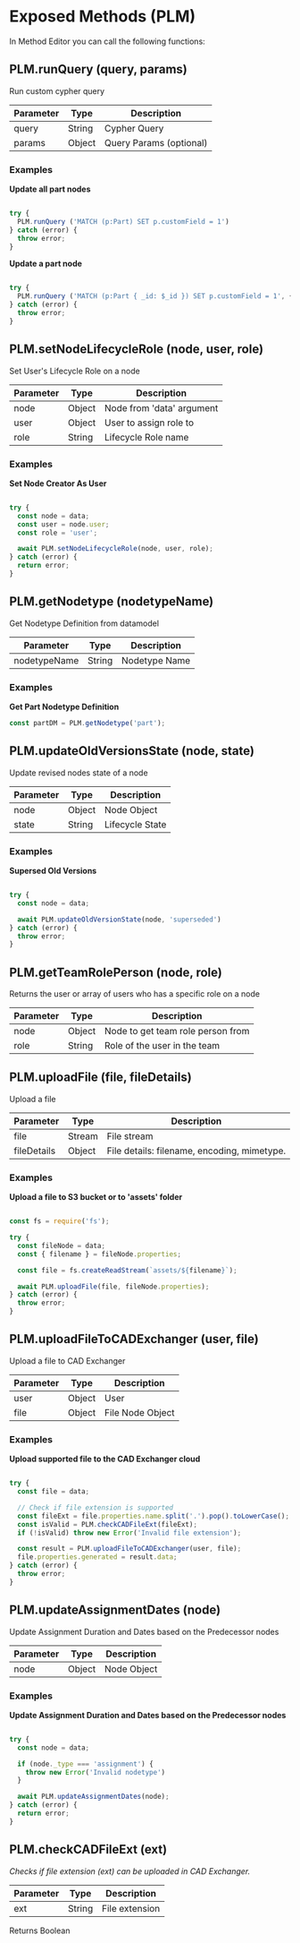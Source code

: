 # Exposed Methods (PLM)

In Method Editor you can call the following functions:






## PLM.runQuery (query, params)

Run custom cypher query

| Parameter | Type   | Description             |
| --------- | ------ | ----------------------- |
| query     | String | Cypher Query            |
| params    | Object | Query Params (optional) |

### Examples

**Update all part nodes**

```js

try {
  PLM.runQuery ('MATCH (p:Part) SET p.customField = 1')
} catch (error) {
  throw error;
}
```

**Update a part node**
```js

try {
  PLM.runQuery ('MATCH (p:Part { _id: $_id }) SET p.customField = 1', { _id: '0744a880-3d79-11ec-ae1d-8b5ef985d716'})
} catch (error) {
  throw error;
}
```





## PLM.setNodeLifecycleRole (node, user, role)

Set User's Lifecycle Role on a node

| Parameter | Type   | Description               |
| --------- | ------ | -----------------------   |
| node      | Object | Node from 'data' argument |
| user      | Object | User to assign role to    |
| role      | String | Lifecycle Role name       |

### Examples

**Set Node Creator As User**

```javascript

try {
  const node = data;
  const user = node.user;
  const role = 'user';

  await PLM.setNodeLifecycleRole(node, user, role);
} catch (error) {
  return error;
}

```

[^Change Role]: Change role variable to any role, for example manager to set node creator as Manager*





## PLM.getNodetype (nodetypeName)

Get Nodetype Definition from datamodel

| Parameter    | Type   | Description   |
| ------------ | ------ | ------------- |
| nodetypeName | String | Nodetype Name |



### Examples

**Get Part Nodetype Definition**

```javascript
const partDM = PLM.getNodetype('part');
```



<!-- 
## PLM.getNode (user, nodetypeName, nodeId)

Get Node object from database

| Parameter    | Type   | Description   |
| ------------ | ------ | ------------- |
| user         | Object | User Object   |
| nodetypeName | String | Nodetype Name |
| nodeId       | String | Node Id       |



### Examples

**Get a specific Part node**

```javascript
const user = context.user;
const nodetypeName = context.node._type;
const nodeId = context.node._id;

const part = PLM.getNode(user, nodetypeName, nodeId);
``` -->





## PLM.updateOldVersionsState  (node, state)

Update revised nodes state of a node

| Parameter  | Type   | Description     |
| ---------- | ------ | --------------- |
| node       | Object | Node Object     |
| state      | String | Lifecycle State |

### Examples

**Supersed Old Versions**

```js

try {
  const node = data;

  await PLM.updateOldVersionState(node, 'superseded')
} catch (error) {
  throw error;
}

```



## PLM.getTeamRolePerson (node, role)

Returns the user or array of users who has a specific role on a node

| Parameter | Type   | Description                       |
| --------- | ------ | --------------------------------- |
| node      | Object | Node to get team role person from |
| role      | String | Role of the user in the team      |


## PLM.uploadFile (file, fileDetails)

Upload a file

| Parameter   | Type   | Description                                 |
| ---------   | ------ | ------------------------------------------- |
| file        | Stream | File stream                                 |
| fileDetails | Object | File details: filename, encoding, mimetype. |

### Examples

**Upload a file to S3 bucket or to 'assets' folder**

```javascript

const fs = require('fs');

try {
  const fileNode = data;
  const { filename } = fileNode.properties;

  const file = fs.createReadStream(`assets/${filename}`);

  await PLM.uploadFile(file, fileNode.properties);
} catch (error) {
  throw error;
}

```

## PLM.uploadFileToCADExchanger (user, file)

Upload a file to CAD Exchanger

| Parameter | Type   | Description      |
| --------- | ------ | ---------------- |
| user      | Object | User             |
| file      | Object | File Node Object |

### Examples

**Upload supported file to the CAD Exchanger cloud**

```javascript

try {
  const file = data;

  // Check if file extension is supported
  const fileExt = file.properties.name.split('.').pop().toLowerCase();
  const isValid = PLM.checkCADFileExt(fileExt);
  if (!isValid) throw new Error('Invalid file extension');

  const result = PLM.uploadFileToCADExchanger(user, file);
  file.properties.generated = result.data;
} catch (error) {
  throw error;
}

```





## PLM.updateAssignmentDates (node)

Update Assignment Duration and Dates based on the Predecessor nodes

| Parameter | Type   | Description      |
| --------- | ------ | ---------------- |
| node      | Object | Node Object      |



### Examples

**Update Assignment Duration and Dates based on the Predecessor nodes**

```javascript

try {
  const node = data;

  if (node._type === 'assignment') {
    throw new Error('Invalid nodetype')
  }

  await PLM.updateAssignmentDates(node);
} catch (error) {
  return error;
}


```



## PLM.checkCADFileExt (ext)

*Checks if file extension (ext) can be uploaded in CAD Exchanger.*

| Parameter | Type   | Description    |
| --------- | ------ | -------------- |
| ext       | String | File extension |


Returns Boolean